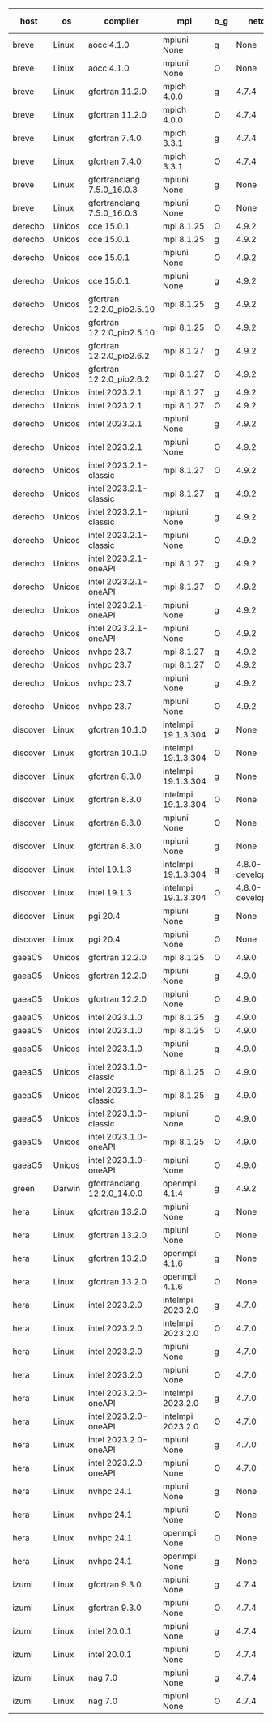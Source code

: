 

| host     | os       | compiler                              | mpi                      | o_g        | netcdf        | build       | u_pass          | u_fail          | s_pass            | s_fail            | e_pass             | e_fail             | nuopc_pass       | nuopc_fail       | artifacts link          |
|----------|----------|---------------------------------------|--------------------------|------------|---------------|-------------|-----------------|-----------------|-------------------|-------------------|--------------------|--------------------|------------------|------------------|-------------------------|
| breve | Linux | aocc 4.1.0 | mpiuni None  | g | None  | PASS | 12439 | 26 | 8 | 0 | 44 | 0 | None | None | <a href="https://github.com/esmf-org/esmf-test-artifacts/tree/7afe6c069dfbf63686963fd14061ad904ddd0c2f/feature_numa/aocc/4.1.0/g/mpiuni/None" target="_blank">7afe6c0</a> | 
| breve | Linux | aocc 4.1.0 | mpiuni None  | O | None  | PASS | 12439 | 26 | 8 | 0 | 44 | 0 | None | None | <a href="https://github.com/esmf-org/esmf-test-artifacts/tree/ba3a33f10b1fd2e4fb6f8c6ad5f02fef5a55c201/feature_numa/aocc/4.1.0/O/mpiuni/None" target="_blank">ba3a33f</a> | 
| breve | Linux | gfortran 11.2.0 | mpich 4.0.0  | g | 4.7.4  | PASS | 14133 | 0 | 50 | 0 | 81 | 0 | 51 | 0 | <a href="https://github.com/esmf-org/esmf-test-artifacts/tree/ac1d6c386b7e87bf9e79866c9e3813a0dc8739c2/feature_numa/gfortran/11.2.0/g/mpich/4.0.0" target="_blank">ac1d6c3</a> | 
| breve | Linux | gfortran 11.2.0 | mpich 4.0.0  | O | 4.7.4  | PASS | 14133 | 0 | 50 | 0 | 81 | 0 | 51 | 0 | <a href="https://github.com/esmf-org/esmf-test-artifacts/tree/77ea25990a7e5f022726c10728011b25228ba792/feature_numa/gfortran/11.2.0/O/mpich/4.0.0" target="_blank">77ea259</a> | 
| breve | Linux | gfortran 7.4.0 | mpich 3.3.1  | g | 4.7.4  | PASS | 14133 | 0 | 50 | 0 | 81 | 0 | 51 | 0 | <a href="https://github.com/esmf-org/esmf-test-artifacts/tree/67cb131796b3258ed512982f22c96b43a5ea5003/feature_numa/gfortran/7.4.0/g/mpich/3.3.1" target="_blank">67cb131</a> | 
| breve | Linux | gfortran 7.4.0 | mpich 3.3.1  | O | 4.7.4  | PASS | 14133 | 0 | 50 | 0 | 81 | 0 | 51 | 0 | <a href="https://github.com/esmf-org/esmf-test-artifacts/tree/44f0ca8c5277d04844fe6f902e834373b976ba4c/feature_numa/gfortran/7.4.0/O/mpich/3.3.1" target="_blank">44f0ca8</a> | 
| breve | Linux | gfortranclang 7.5.0_16.0.3 | mpiuni None  | g | None  | PASS | 12465 | 0 | 8 | 0 | 44 | 0 | None | None | <a href="https://github.com/esmf-org/esmf-test-artifacts/tree/2360fdd13b517173c78ad29a192f500ad302cabb/feature_numa/gfortranclang/7.5.0_16.0.3/g/mpiuni/None" target="_blank">2360fdd</a> | 
| breve | Linux | gfortranclang 7.5.0_16.0.3 | mpiuni None  | O | None  | PASS | 12465 | 0 | 8 | 0 | 44 | 0 | None | None | <a href="https://github.com/esmf-org/esmf-test-artifacts/tree/5a8d53ac101a920fdb82189de560bbd2049f6d50/feature_numa/gfortranclang/7.5.0_16.0.3/O/mpiuni/None" target="_blank">5a8d53a</a> | 
| derecho | Unicos | cce 15.0.1 | mpi 8.1.25  | O | 4.9.2  | PASS | 14054 | 79 | 50 | 0 | 81 | 0 | 51 | 0 | <a href="https://github.com/esmf-org/esmf-test-artifacts/tree/7c9576e4f8a78496f28fda656fed53cf2131748d/feature_numa/cce/15.0.1/O/mpi/8.1.25" target="_blank">7c9576e</a> | 
| derecho | Unicos | cce 15.0.1 | mpi 8.1.25  | g | 4.9.2  | PASS | 14057 | 76 | 50 | 0 | 81 | 0 | 51 | 0 | <a href="https://github.com/esmf-org/esmf-test-artifacts/tree/2521910ca1df43d51bc8188d7e5e1095e82f7aca/feature_numa/cce/15.0.1/g/mpi/8.1.25" target="_blank">2521910</a> | 
| derecho | Unicos | cce 15.0.1 | mpiuni None  | O | 4.9.2  | PASS | 12230 | 235 | 8 | 0 | 44 | 0 | None | None | <a href="https://github.com/esmf-org/esmf-test-artifacts/tree/882b4b5cfa79b654aad74489ba56d289bce53ee8/feature_numa/cce/15.0.1/O/mpiuni/None" target="_blank">882b4b5</a> | 
| derecho | Unicos | cce 15.0.1 | mpiuni None  | g | 4.9.2  | PASS | 12389 | 76 | 8 | 0 | 44 | 0 | None | None | <a href="https://github.com/esmf-org/esmf-test-artifacts/tree/cbadf4180c56ac9943b223d5a1addcbca0f20f3e/feature_numa/cce/15.0.1/g/mpiuni/None" target="_blank">cbadf41</a> | 
| derecho | Unicos | gfortran 12.2.0_pio2.5.10 | mpi 8.1.25  | g | 4.9.2  | PASS | 14133 | 0 | 50 | 0 | 81 | 0 | 51 | 0 | <a href="https://github.com/esmf-org/esmf-test-artifacts/tree/63a2bdf680a7b5d9a22f9163456533765a422576/feature_numa/gfortran/12.2.0_pio2.5.10/g/mpi/8.1.25" target="_blank">63a2bdf</a> | 
| derecho | Unicos | gfortran 12.2.0_pio2.5.10 | mpi 8.1.25  | O | 4.9.2  | PASS | 14133 | 0 | 50 | 0 | 81 | 0 | 51 | 0 | <a href="https://github.com/esmf-org/esmf-test-artifacts/tree/2d6c9728db55a95b44194014e5eb88b565cd4440/feature_numa/gfortran/12.2.0_pio2.5.10/O/mpi/8.1.25" target="_blank">2d6c972</a> | 
| derecho | Unicos | gfortran 12.2.0_pio2.6.2 | mpi 8.1.27  | g | 4.9.2  | PASS | 14133 | 0 | 50 | 0 | 81 | 0 | 51 | 0 | <a href="https://github.com/esmf-org/esmf-test-artifacts/tree/786ea0db3bd3e31ca4d13c1cef87553729720f72/feature_numa/gfortran/12.2.0_pio2.6.2/g/mpi/8.1.27" target="_blank">786ea0d</a> | 
| derecho | Unicos | gfortran 12.2.0_pio2.6.2 | mpi 8.1.27  | O | 4.9.2  | PASS | 14133 | 0 | 50 | 0 | 81 | 0 | 51 | 0 | <a href="https://github.com/esmf-org/esmf-test-artifacts/tree/1d09955eca027fb23748946b6e758d3a4a761522/feature_numa/gfortran/12.2.0_pio2.6.2/O/mpi/8.1.27" target="_blank">1d09955</a> | 
| derecho | Unicos | intel 2023.2.1 | mpi 8.1.27  | g | 4.9.2  | PASS | 14133 | 0 | 50 | 0 | 81 | 0 | 51 | 0 | <a href="https://github.com/esmf-org/esmf-test-artifacts/tree/da2a825d8b518dc99a296c46ee562c3c60d47e82/feature_numa/intel/2023.2.1/g/mpi/8.1.27" target="_blank">da2a825</a> | 
| derecho | Unicos | intel 2023.2.1 | mpi 8.1.27  | O | 4.9.2  | PASS | 14133 | 0 | 50 | 0 | 81 | 0 | 51 | 0 | <a href="https://github.com/esmf-org/esmf-test-artifacts/tree/433de7d3de322ddfe31e1d0682c479c09438842d/feature_numa/intel/2023.2.1/O/mpi/8.1.27" target="_blank">433de7d</a> | 
| derecho | Unicos | intel 2023.2.1 | mpiuni None  | g | 4.9.2  | PASS | 12465 | 0 | 8 | 0 | 44 | 0 | None | None | <a href="https://github.com/esmf-org/esmf-test-artifacts/tree/7ee207e7ebc5e49252bb124de51e18a06d7d29b1/feature_numa/intel/2023.2.1/g/mpiuni/None" target="_blank">7ee207e</a> | 
| derecho | Unicos | intel 2023.2.1 | mpiuni None  | O | 4.9.2  | PASS | 12465 | 0 | 8 | 0 | 44 | 0 | None | None | <a href="https://github.com/esmf-org/esmf-test-artifacts/tree/c5db941223a8611f5bdc22df9c0dca4f3e7bf67d/feature_numa/intel/2023.2.1/O/mpiuni/None" target="_blank">c5db941</a> | 
| derecho | Unicos | intel 2023.2.1-classic | mpi 8.1.27  | O | 4.9.2  | PASS | 14133 | 0 | 50 | 0 | 81 | 0 | 51 | 0 | <a href="https://github.com/esmf-org/esmf-test-artifacts/tree/7ac780532389b099af449f34e40b684952922151/feature_numa/intel/2023.2.1-classic/O/mpi/8.1.27" target="_blank">7ac7805</a> | 
| derecho | Unicos | intel 2023.2.1-classic | mpi 8.1.27  | g | 4.9.2  | PASS | 14133 | 0 | 50 | 0 | 81 | 0 | 51 | 0 | <a href="https://github.com/esmf-org/esmf-test-artifacts/tree/46516c827aadf21bb3c6d97faffe4df6bd2a9e59/feature_numa/intel/2023.2.1-classic/g/mpi/8.1.27" target="_blank">46516c8</a> | 
| derecho | Unicos | intel 2023.2.1-classic | mpiuni None  | g | 4.9.2  | PASS | 12465 | 0 | 8 | 0 | 44 | 0 | None | None | <a href="https://github.com/esmf-org/esmf-test-artifacts/tree/be9b35a4143543757f6f5bfd4e97acb512d903a2/feature_numa/intel/2023.2.1-classic/g/mpiuni/None" target="_blank">be9b35a</a> | 
| derecho | Unicos | intel 2023.2.1-classic | mpiuni None  | O | 4.9.2  | PASS | 12465 | 0 | 8 | 0 | 44 | 0 | None | None | <a href="https://github.com/esmf-org/esmf-test-artifacts/tree/44bc5b61b14390d8f0c769c06167721d43452043/feature_numa/intel/2023.2.1-classic/O/mpiuni/None" target="_blank">44bc5b6</a> | 
| derecho | Unicos | intel 2023.2.1-oneAPI | mpi 8.1.27  | g | 4.9.2  | PASS | 14133 | 0 | 50 | 0 | 81 | 0 | 51 | 0 | <a href="https://github.com/esmf-org/esmf-test-artifacts/tree/02c3436272da4e709914c5040a442b7fba71cabb/feature_numa/intel/2023.2.1-oneAPI/g/mpi/8.1.27" target="_blank">02c3436</a> | 
| derecho | Unicos | intel 2023.2.1-oneAPI | mpi 8.1.27  | O | 4.9.2  | PASS | 14133 | 0 | 49 | 1 | 81 | 0 | 51 | 0 | <a href="https://github.com/esmf-org/esmf-test-artifacts/tree/9998673776119e799d65e534ebc1abcb752c68b5/feature_numa/intel/2023.2.1-oneAPI/O/mpi/8.1.27" target="_blank">9998673</a> | 
| derecho | Unicos | intel 2023.2.1-oneAPI | mpiuni None  | g | 4.9.2  | PASS | 12465 | 0 | 8 | 0 | 44 | 0 | None | None | <a href="https://github.com/esmf-org/esmf-test-artifacts/tree/f06f287671db6ab62f183dd2c1d5d966efa78efd/feature_numa/intel/2023.2.1-oneAPI/g/mpiuni/None" target="_blank">f06f287</a> | 
| derecho | Unicos | intel 2023.2.1-oneAPI | mpiuni None  | O | 4.9.2  | PASS | 12465 | 0 | 8 | 0 | 44 | 0 | None | None | <a href="https://github.com/esmf-org/esmf-test-artifacts/tree/50cc010ae92d2cda2d42c278b4ff834eafda5d5c/feature_numa/intel/2023.2.1-oneAPI/O/mpiuni/None" target="_blank">50cc010</a> | 
| derecho | Unicos | nvhpc 23.7 | mpi 8.1.27  | g | 4.9.2  | PASS | 14133 | 0 | 50 | 0 | 81 | 0 | 51 | 0 | <a href="https://github.com/esmf-org/esmf-test-artifacts/tree/bf8fe51e0633d7c2ff910f7ae3a5a904ed7c9677/feature_numa/nvhpc/23.7/g/mpi/8.1.27" target="_blank">bf8fe51</a> | 
| derecho | Unicos | nvhpc 23.7 | mpi 8.1.27  | O | 4.9.2  | PASS | 14133 | 0 | 50 | 0 | 81 | 0 | 51 | 0 | <a href="https://github.com/esmf-org/esmf-test-artifacts/tree/e34914c8e6154bef2ce27d23bb594b8b355c7642/feature_numa/nvhpc/23.7/O/mpi/8.1.27" target="_blank">e34914c</a> | 
| derecho | Unicos | nvhpc 23.7 | mpiuni None  | g | 4.9.2  | PASS | 12465 | 0 | 8 | 0 | 44 | 0 | None | None | <a href="https://github.com/esmf-org/esmf-test-artifacts/tree/e60eea8008e637fb0841ec0a9d31d635cea05aed/feature_numa/nvhpc/23.7/g/mpiuni/None" target="_blank">e60eea8</a> | 
| derecho | Unicos | nvhpc 23.7 | mpiuni None  | O | 4.9.2  | PASS | 12465 | 0 | 8 | 0 | 44 | 0 | None | None | <a href="https://github.com/esmf-org/esmf-test-artifacts/tree/763239eefc56bfe122669cd1735c8f27606c1807/feature_numa/nvhpc/23.7/O/mpiuni/None" target="_blank">763239e</a> | 
| discover | Linux | gfortran 10.1.0 | intelmpi 19.1.3.304  | g | None  | PASS | 14118 | 15 | 50 | 0 | 81 | 0 | 51 | 0 | <a href="https://github.com/esmf-org/esmf-test-artifacts/tree/a250115b6c6829afa8c248ac513c2d1b448dd321/feature_numa/gfortran/10.1.0/g/intelmpi/19.1.3.304" target="_blank">a250115</a> | 
| discover | Linux | gfortran 10.1.0 | intelmpi 19.1.3.304  | O | None  | PASS | 14118 | 15 | 50 | 0 | 81 | 0 | 51 | 0 | <a href="https://github.com/esmf-org/esmf-test-artifacts/tree/38ed7e3b3ee8df97c7036b32673de0086d1d6951/feature_numa/gfortran/10.1.0/O/intelmpi/19.1.3.304" target="_blank">38ed7e3</a> | 
| discover | Linux | gfortran 8.3.0 | intelmpi 19.1.3.304  | g | None  | PASS | 14118 | 15 | 50 | 0 | 81 | 0 | 51 | 0 | <a href="https://github.com/esmf-org/esmf-test-artifacts/tree/bd4830b80f2e1b285143fec46937ba61c431ef51/feature_numa/gfortran/8.3.0/g/intelmpi/19.1.3.304" target="_blank">bd4830b</a> | 
| discover | Linux | gfortran 8.3.0 | intelmpi 19.1.3.304  | O | None  | PASS | 14118 | 15 | 50 | 0 | 81 | 0 | 51 | 0 | <a href="https://github.com/esmf-org/esmf-test-artifacts/tree/831402c7897c78600abcb835354d412d66ccb2da/feature_numa/gfortran/8.3.0/O/intelmpi/19.1.3.304" target="_blank">831402c</a> | 
| discover | Linux | gfortran 8.3.0 | mpiuni None  | O | None  | PASS | 12465 | 0 | 8 | 0 | 44 | 0 | None | None | <a href="https://github.com/esmf-org/esmf-test-artifacts/tree/f332b8cd97b22985a17d61e86c2c861af102318a/feature_numa/gfortran/8.3.0/O/mpiuni/None" target="_blank">f332b8c</a> | 
| discover | Linux | gfortran 8.3.0 | mpiuni None  | g | None  | PASS | 12465 | 0 | 8 | 0 | 44 | 0 | None | None | <a href="https://github.com/esmf-org/esmf-test-artifacts/tree/6ef86dd044e660f92d00d9a178db1353b506ba02/feature_numa/gfortran/8.3.0/g/mpiuni/None" target="_blank">6ef86dd</a> | 
| discover | Linux | intel 19.1.3 | intelmpi 19.1.3.304  | g | 4.8.0-development  | PASS | 14133 | 0 | 50 | 0 | 81 | 0 | 51 | 0 | <a href="https://github.com/esmf-org/esmf-test-artifacts/tree/009764561fc02fc757b67d4352e9ff970cc433ab/feature_numa/intel/19.1.3/g/intelmpi/19.1.3.304" target="_blank">0097645</a> | 
| discover | Linux | intel 19.1.3 | intelmpi 19.1.3.304  | O | 4.8.0-development  | PASS | 14133 | 0 | 50 | 0 | 81 | 0 | 51 | 0 | <a href="https://github.com/esmf-org/esmf-test-artifacts/tree/a76ec07b0b0bb59491ca4c5b594641da29db8107/feature_numa/intel/19.1.3/O/intelmpi/19.1.3.304" target="_blank">a76ec07</a> | 
| discover | Linux | pgi 20.4 | mpiuni None  | g | None  | PASS | 12465 | 0 | 8 | 0 | 44 | 0 | None | None | <a href="https://github.com/esmf-org/esmf-test-artifacts/tree/50aaf454c368b2830acfc8d2dd809ccdcf7bd5a5/feature_numa/pgi/20.4/g/mpiuni/None" target="_blank">50aaf45</a> | 
| discover | Linux | pgi 20.4 | mpiuni None  | O | None  | PASS | 12465 | 0 | 8 | 0 | 44 | 0 | None | None | <a href="https://github.com/esmf-org/esmf-test-artifacts/tree/a2340e28c162968d83380aa7a24e04286e866939/feature_numa/pgi/20.4/O/mpiuni/None" target="_blank">a2340e2</a> | 
| gaeaC5 | Unicos | gfortran 12.2.0 | mpi 8.1.25  | O | 4.9.0  | PASS | None | None | None | None | None | None | None | None | <a href="https://github.com/esmf-org/esmf-test-artifacts/tree/e19d1a5eeecfcbc6fe137d96865bd096fa456a88/feature_numa/gfortran/12.2.0/O/mpi/8.1.25" target="_blank">e19d1a5</a> | 
| gaeaC5 | Unicos | gfortran 12.2.0 | mpiuni None  | g | 4.9.0  | PASS | None | None | None | None | None | None | None | None | <a href="https://github.com/esmf-org/esmf-test-artifacts/tree/1b646bafb6030ee354deaf4ac1988cb6bd0b71b9/feature_numa/gfortran/12.2.0/g/mpiuni/None" target="_blank">1b646ba</a> | 
| gaeaC5 | Unicos | gfortran 12.2.0 | mpiuni None  | O | 4.9.0  | PASS | 12465 | 0 | 8 | 0 | 44 | 0 | None | None | <a href="https://github.com/esmf-org/esmf-test-artifacts/tree/487edfe3c765171046a727006b1ea4a84b2b4309/feature_numa/gfortran/12.2.0/O/mpiuni/None" target="_blank">487edfe</a> | 
| gaeaC5 | Unicos | intel 2023.1.0 | mpi 8.1.25  | g | 4.9.0  | PASS | None | None | None | None | None | None | None | None | <a href="https://github.com/esmf-org/esmf-test-artifacts/tree/259b1da4553d6204f619d04c3144b68e57808ab0/feature_numa/intel/2023.1.0/g/mpi/8.1.25" target="_blank">259b1da</a> | 
| gaeaC5 | Unicos | intel 2023.1.0 | mpi 8.1.25  | O | 4.9.0  | PASS | 14133 | 0 | 50 | 0 | 81 | 0 | 51 | 0 | <a href="https://github.com/esmf-org/esmf-test-artifacts/tree/bb8bddbe0de2cd9ac106617daa6b7a769cb229da/feature_numa/intel/2023.1.0/O/mpi/8.1.25" target="_blank">bb8bddb</a> | 
| gaeaC5 | Unicos | intel 2023.1.0 | mpiuni None  | g | 4.9.0  | PASS | 12465 | 0 | 8 | 0 | 44 | 0 | None | None | <a href="https://github.com/esmf-org/esmf-test-artifacts/tree/70878fd85cb7ffc439c48dd2d1c29b11cef53d39/feature_numa/intel/2023.1.0/g/mpiuni/None" target="_blank">70878fd</a> | 
| gaeaC5 | Unicos | intel 2023.1.0-classic | mpi 8.1.25  | O | 4.9.0  | PASS | None | None | None | None | None | None | None | None | <a href="https://github.com/esmf-org/esmf-test-artifacts/tree/6a8db9a2587b4e8de0d4894a90babc770933b69c/feature_numa/intel/2023.1.0-classic/O/mpi/8.1.25" target="_blank">6a8db9a</a> | 
| gaeaC5 | Unicos | intel 2023.1.0-classic | mpi 8.1.25  | g | 4.9.0  | PASS | None | None | None | None | None | None | None | None | <a href="https://github.com/esmf-org/esmf-test-artifacts/tree/485a9d0a7e922a68ac6975151eb4e86a8845557d/feature_numa/intel/2023.1.0-classic/g/mpi/8.1.25" target="_blank">485a9d0</a> | 
| gaeaC5 | Unicos | intel 2023.1.0-classic | mpiuni None  | O | 4.9.0  | PASS | None | None | None | None | None | None | None | None | <a href="https://github.com/esmf-org/esmf-test-artifacts/tree/c04e5f5a09a5dea8040ba2a5b90708d6e4841edf/feature_numa/intel/2023.1.0-classic/O/mpiuni/None" target="_blank">c04e5f5</a> | 
| gaeaC5 | Unicos | intel 2023.1.0-oneAPI | mpi 8.1.25  | O | 4.9.0  | PASS | 14133 | 0 | 49 | 1 | 81 | 0 | 41 | 10 | <a href="https://github.com/esmf-org/esmf-test-artifacts/tree/3eb8e524a8c2bbde7b083433be59bbd0a3641fab/feature_numa/intel/2023.1.0-oneAPI/O/mpi/8.1.25" target="_blank">3eb8e52</a> | 
| gaeaC5 | Unicos | intel 2023.1.0-oneAPI | mpiuni None  | O | 4.9.0  | PASS | 12465 | 0 | 8 | 0 | 44 | 0 | None | None | <a href="https://github.com/esmf-org/esmf-test-artifacts/tree/9b0643f2fa2d09616fc71fa2bfd6f7d922c98f44/feature_numa/intel/2023.1.0-oneAPI/O/mpiuni/None" target="_blank">9b0643f</a> | 
| green | Darwin | gfortranclang 12.2.0_14.0.0 | openmpi 4.1.4  | g | 4.9.2  | PASS | None | None | None | None | None | None | None | None | <a href="https://github.com/esmf-org/esmf-test-artifacts/tree/c81625576b620004eb144accd93de49862635f66/feature_numa/gfortranclang/12.2.0_14.0.0/g/openmpi/4.1.4" target="_blank">c816255</a> | 
| hera | Linux | gfortran 13.2.0 | mpiuni None  | g | None  | PASS | 12465 | 0 | 8 | 0 | 44 | 0 | None | None | <a href="https://github.com/esmf-org/esmf-test-artifacts/tree/c5a38135e9dd8f2e5e5134d755d806a20199b932/feature_numa/gfortran/13.2.0/g/mpiuni/None" target="_blank">c5a3813</a> | 
| hera | Linux | gfortran 13.2.0 | mpiuni None  | O | None  | PASS | 12465 | 0 | 8 | 0 | 44 | 0 | None | None | <a href="https://github.com/esmf-org/esmf-test-artifacts/tree/6f36d1d48fb334a8eab19bc3128dc3d0d26c2b6e/feature_numa/gfortran/13.2.0/O/mpiuni/None" target="_blank">6f36d1d</a> | 
| hera | Linux | gfortran 13.2.0 | openmpi 4.1.6  | g | None  | PASS | 14133 | 0 | 50 | 0 | 81 | 0 | 51 | 0 | <a href="https://github.com/esmf-org/esmf-test-artifacts/tree/27f22262cc81ab27b91d19a73906649308a42286/feature_numa/gfortran/13.2.0/g/openmpi/4.1.6" target="_blank">27f2226</a> | 
| hera | Linux | gfortran 13.2.0 | openmpi 4.1.6  | O | None  | PASS | 14133 | 0 | 50 | 0 | 81 | 0 | 51 | 0 | <a href="https://github.com/esmf-org/esmf-test-artifacts/tree/1bc520a7e76e1a84dcd680dc2dd091486aa1b794/feature_numa/gfortran/13.2.0/O/openmpi/4.1.6" target="_blank">1bc520a</a> | 
| hera | Linux | intel 2023.2.0 | intelmpi 2023.2.0  | g | 4.7.0  | PASS | None | None | None | None | None | None | None | None | <a href="https://github.com/esmf-org/esmf-test-artifacts/tree/cdd6e9a8a0d0d8226da65ab292ed3eb40d6ec50c/feature_numa/intel/2023.2.0/g/intelmpi/2023.2.0" target="_blank">cdd6e9a</a> | 
| hera | Linux | intel 2023.2.0 | intelmpi 2023.2.0  | O | 4.7.0  | PASS | None | None | None | None | None | None | None | None | <a href="https://github.com/esmf-org/esmf-test-artifacts/tree/0bb8abe5684c7a20722ec2693b5e31175526eb76/feature_numa/intel/2023.2.0/O/intelmpi/2023.2.0" target="_blank">0bb8abe</a> | 
| hera | Linux | intel 2023.2.0 | mpiuni None  | g | 4.7.0  | PASS | None | None | None | None | None | None | None | None | <a href="https://github.com/esmf-org/esmf-test-artifacts/tree/bcb8f2ce06127bc27737524bf7adcc0f57db7b57/feature_numa/intel/2023.2.0/g/mpiuni/None" target="_blank">bcb8f2c</a> | 
| hera | Linux | intel 2023.2.0 | mpiuni None  | O | 4.7.0  | PASS | 12465 | 0 | 8 | 0 | 44 | 0 | None | None | <a href="https://github.com/esmf-org/esmf-test-artifacts/tree/4af3ca2e0a7912cfeeb1c7763b818e14c080c3e3/feature_numa/intel/2023.2.0/O/mpiuni/None" target="_blank">4af3ca2</a> | 
| hera | Linux | intel 2023.2.0-oneAPI | intelmpi 2023.2.0  | g | 4.7.0  | PASS | 14133 | 0 | 50 | 0 | 81 | 0 | 51 | 0 | <a href="https://github.com/esmf-org/esmf-test-artifacts/tree/f446867416679ce053686214508e7f27389a2a39/feature_numa/intel/2023.2.0-oneAPI/g/intelmpi/2023.2.0" target="_blank">f446867</a> | 
| hera | Linux | intel 2023.2.0-oneAPI | intelmpi 2023.2.0  | O | 4.7.0  | PASS | None | None | None | None | None | None | None | None | <a href="https://github.com/esmf-org/esmf-test-artifacts/tree/f0588ee602a2782d50dabfd56ab05baa31e010e7/feature_numa/intel/2023.2.0-oneAPI/O/intelmpi/2023.2.0" target="_blank">f0588ee</a> | 
| hera | Linux | intel 2023.2.0-oneAPI | mpiuni None  | g | 4.7.0  | PASS | 12465 | 0 | 8 | 0 | 44 | 0 | None | None | <a href="https://github.com/esmf-org/esmf-test-artifacts/tree/e46b3b0c54d7b78ccb2856d6a4e5c69e7144e62f/feature_numa/intel/2023.2.0-oneAPI/g/mpiuni/None" target="_blank">e46b3b0</a> | 
| hera | Linux | intel 2023.2.0-oneAPI | mpiuni None  | O | 4.7.0  | PASS | None | None | None | None | None | None | None | None | <a href="https://github.com/esmf-org/esmf-test-artifacts/tree/8b0ac3dd249914d7a87033f964ba0ae22a87b181/feature_numa/intel/2023.2.0-oneAPI/O/mpiuni/None" target="_blank">8b0ac3d</a> | 
| hera | Linux | nvhpc 24.1 | mpiuni None  | g | None  | PASS | 12465 | 0 | 8 | 0 | 44 | 0 | None | None | <a href="https://github.com/esmf-org/esmf-test-artifacts/tree/087563f04f5c5b0848bf4e04d3765b632d0b0cd0/feature_numa/nvhpc/24.1/g/mpiuni/None" target="_blank">087563f</a> | 
| hera | Linux | nvhpc 24.1 | mpiuni None  | O | None  | PASS | None | None | None | None | None | None | None | None | <a href="https://github.com/esmf-org/esmf-test-artifacts/tree/4e43d1c2ed37f397d6826cf587e4871876d98b43/feature_numa/nvhpc/24.1/O/mpiuni/None" target="_blank">4e43d1c</a> | 
| hera | Linux | nvhpc 24.1 | openmpi None  | O | None  | PASS | None | None | None | None | None | None | None | None | <a href="https://github.com/esmf-org/esmf-test-artifacts/tree/628c2a4e7a7abfb9c93015df4e5b04ddb228a5a6/feature_numa/nvhpc/24.1/O/openmpi/None" target="_blank">628c2a4</a> | 
| hera | Linux | nvhpc 24.1 | openmpi None  | g | None  | PASS | 14133 | 0 | 50 | 0 | 81 | 0 | 51 | 0 | <a href="https://github.com/esmf-org/esmf-test-artifacts/tree/b36b255fcb1696bafe536bc6e70a9ab987668929/feature_numa/nvhpc/24.1/g/openmpi/None" target="_blank">b36b255</a> | 
| izumi | Linux | gfortran 9.3.0 | mpiuni None  | g | 4.7.4  | PASS | 12465 | 0 | 8 | 0 | 44 | 0 | None | None | <a href="https://github.com/esmf-org/esmf-test-artifacts/tree/d691ef4f39a1ff2f484b746e5f20cab545e48521/feature_numa/gfortran/9.3.0/g/mpiuni/None" target="_blank">d691ef4</a> | 
| izumi | Linux | gfortran 9.3.0 | mpiuni None  | O | 4.7.4  | PASS | 12465 | 0 | 8 | 0 | 44 | 0 | None | None | <a href="https://github.com/esmf-org/esmf-test-artifacts/tree/39540c8ac0f8ce1d684dbd5f7abe96f9fb15af9d/feature_numa/gfortran/9.3.0/O/mpiuni/None" target="_blank">39540c8</a> | 
| izumi | Linux | intel 20.0.1 | mpiuni None  | g | 4.7.4  | PASS | 12465 | 0 | 8 | 0 | 44 | 0 | None | None | <a href="https://github.com/esmf-org/esmf-test-artifacts/tree/b100788b7f6dc89394678b042086710059fcbfe5/feature_numa/intel/20.0.1/g/mpiuni/None" target="_blank">b100788</a> | 
| izumi | Linux | intel 20.0.1 | mpiuni None  | O | 4.7.4  | PASS | 12465 | 0 | 8 | 0 | 44 | 0 | None | None | <a href="https://github.com/esmf-org/esmf-test-artifacts/tree/574ab5f02124adf5bcd646cd46d2340154548158/feature_numa/intel/20.0.1/O/mpiuni/None" target="_blank">574ab5f</a> | 
| izumi | Linux | nag 7.0 | mpiuni None  | g | 4.7.4  | PASS | 12394 | 71 | 8 | 0 | 44 | 0 | None | None | <a href="https://github.com/esmf-org/esmf-test-artifacts/tree/365fe6840ceb6b8921e771527358329eb564ad42/feature_numa/nag/7.0/g/mpiuni/None" target="_blank">365fe68</a> | 
| izumi | Linux | nag 7.0 | mpiuni None  | O | 4.7.4  | PASS | 12465 | 0 | 8 | 0 | 44 | 0 | None | None | <a href="https://github.com/esmf-org/esmf-test-artifacts/tree/069ace6f7a8d7bf6366b7f8be6937dc4393faabf/feature_numa/nag/7.0/O/mpiuni/None" target="_blank">069ace6</a> | 

